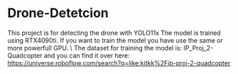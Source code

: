 # Drone-Detetcion
This project is for detecting the drone with YOLO11x
The model is trained using RTX4090ti. If you want to train the model you have use the same or more powerfull GPU.
\\
The dataset for training the model is: IP_Proj_2-Quadcopter and you can find it over here: https://universe.roboflow.com/search?q=like:kitkk%2Fip-proj-2-quadcopter

